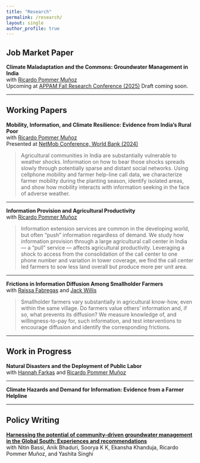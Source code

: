 ```yaml
---
title: "Research"
permalink: /research/
layout: single
author_profile: true
---
```


## Job Market Paper

**Climate Maladaptation and the Commons: Groundwater Management in India**  
with [Ricardo Pommer Muñoz](https://pommermunoz.io/)  
Upcoming at [APPAM Fall Research Conference (2025)](https://www.appam.org/events/2025-appam-annual-fall-research-conference/)
Draft coming soon.

---

## Working Papers

**Mobility, Information, and Climate Resilience: Evidence from India’s Rural Poor**  
with [Ricardo Pommer Muñoz](https://pommermunoz.io/)  
Presented at [NetMob Conference, World Bank (2024)](https://netmob.org/www24/)

> Agricultural communities in India are substantially vulnerable to weather shocks. Information on how to bear those shocks spreads slowly through potentially sparse and distant social networks. Using cellphone mobility and farmer help-line call data, we characterize farmer mobility during the planting season, identify isolated areas, and show how mobility interacts with information seeking in the face of adverse weather.

---

**Information Provision and Agricultural Productivity**  
with [Ricardo Pommer Muñoz](https://pommermunoz.io/)

> Information extension services are common in the developing world, but often “push” information regardless of demand. We study how information provision through a large agricultural call center in India — a “pull” service — affects agricultural productivity. Leveraging a shock to access from the consolidation of the call center to one phone number and variation in tower coverage, we find the call center led farmers to sow less land overall but produce more per unit area.

---

**Frictions in Information Diffusion Among Smallholder Farmers**  
with [Raissa Fabregas](https://sites.google.com/view/raissafabregas) and [Jack Willis](https://sites.google.com/view/jwillis/home?authuser=0)

> Smallholder farmers vary substantially in agricultural know-how, even within the same village. Do farmers value others’ information and, if so, what prevents its diffusion? We measure knowledge of, and willingness-to-pay for, such information, and test interventions to encourage diffusion and identify the corresponding frictions.

---

## Work in Progress

**Natural Disasters and the Deployment of Public Labor**  
with [Hannah Farkas](https://hannahfarkas.github.io/) and [Ricardo Pommer Muñoz](https://pommermunoz.io/)

---

**Climate Hazards and Demand for Information: Evidence from a Farmer Helpline**

---

## Policy Writing

**[Harnessing the potential of community-driven groundwater management in the Global South: Experiences and recommendations](https://t20southafrica.org/commentaries/harnessing-the-potential-of-community-driven-groundwater-management-in-the-global-south-experiences-and-recommendations/)**  
with Nitin Bassi, Anik Bhaduri, Soorya K K, Ekansha Khanduja, Ricardo Pommer Muñoz, and Yashita Singhi

